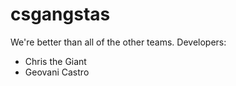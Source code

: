 # csgangstas

We're better than all of the other teams.
Developers:
- Chris the Giant
- Geovani Castro
